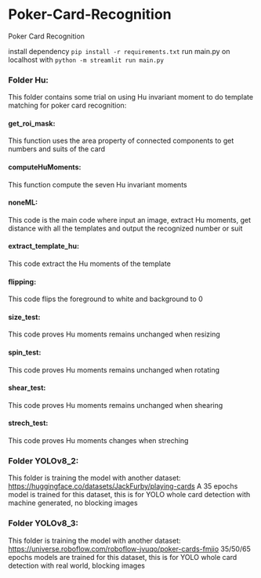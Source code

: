 # Poker-Card-Recognition
Poker Card Recognition

install dependency `pip install -r requirements.txt`
run main.py on localhost with `python -m streamlit run main.py`


### Folder Hu:
This folder contains some trial on using Hu invariant moment to do template matching for poker card recognition:

#### get_roi_mask:
This function uses the area property of connected components to get numbers and suits of the card
#### computeHuMoments:
This function compute the seven Hu invariant moments
#### noneML:
This code is the main code where input an image, extract Hu moments, get distance with all the templates and output the recognized number or suit
#### extract_template_hu:
This code extract the Hu moments of the template
#### flipping:
This code flips the foreground to white and background to 0
#### size_test:
This code proves Hu moments remains unchanged when resizing
#### spin_test:
This code proves Hu moments remains unchanged when rotating
#### shear_test:
This code proves Hu moments remains unchanged when shearing
#### strech_test:
This code proves Hu moments changes when streching


### Folder YOLOv8_2:
This folder is training the model with another dataset:  https://huggingface.co/datasets/JackFurby/playing-cards
A 35 epochs model is trained for this dataset, this is for YOLO whole card detection with machine generated, no blocking images 

### Folder YOLOv8_3:
This folder is training the model with another dataset:  https://universe.roboflow.com/roboflow-jvuqo/poker-cards-fmjio
35/50/65 epochs models are trained for this dataset, this is for YOLO whole card detection with real world, blocking images
